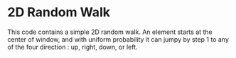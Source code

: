 # 2D Random Walk 

This code contains a simple 2D random walk. An element starts at the center of window, and with uniform probability it can jumpy by step $1$ to any of the four direction : up, right, down, or left.  